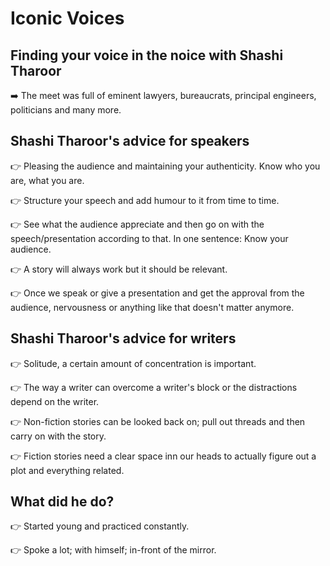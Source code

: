 # Iconic Voices
## Finding your voice in the noice with Shashi Tharoor

➡️ The meet was full of eminent lawyers, bureaucrats, principal engineers, politicians and many more.

## Shashi Tharoor's advice for speakers

👉 Pleasing the audience and maintaining your authenticity. Know who you are, what you are.

👉 Structure your speech and add humour to it from time to time.

👉 See what the audience appreciate and then go on with the speech/presentation according to that. In one sentence: Know your audience.

👉 A story will always work but it should be relevant. 

👉 Once we speak or give a presentation and get the approval from the audience, nervousness or anything like that doesn't matter anymore.

## Shashi Tharoor's advice for writers

👉 Solitude, a certain amount of concentration is important.

👉 The way a writer can overcome a writer's block or the distractions depend on the writer.

👉 Non-fiction stories can be looked back on; pull out threads and then carry on with the story.

👉 Fiction stories need a clear space inn our heads to actually figure out a plot and everything related.

## What did he do?

👉 Started young and practiced constantly.

👉 Spoke a lot; with himself; in-front of the mirror.
